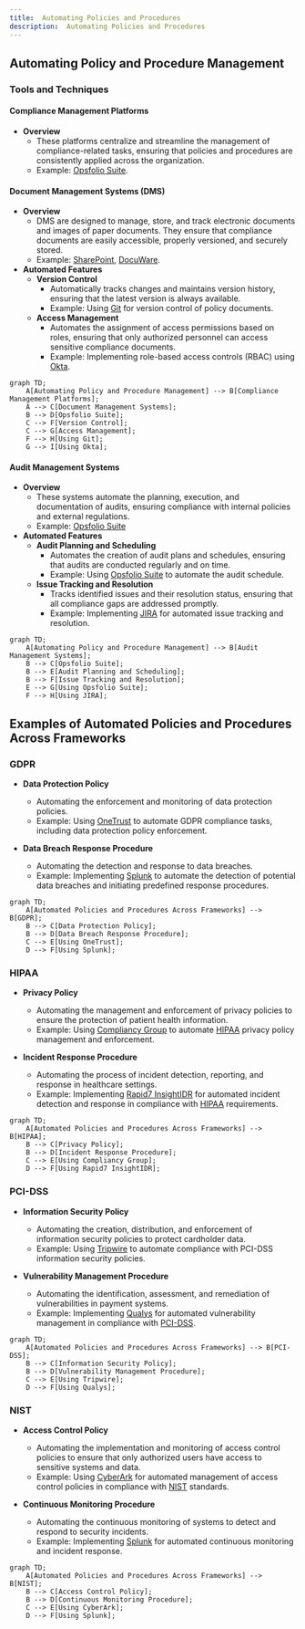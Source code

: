```yaml
---
title:  Automating Policies and Procedures
description:  Automating Policies and Procedures
---
```





## Automating Policy and Procedure Management

### Tools and Techniques

#### Compliance Management Platforms
- **Overview**
  - These platforms centralize and streamline the management of compliance-related tasks, ensuring that policies and procedures are consistently applied across the organization.
  - Example: [Opsfolio Suite](https://opsfolio.com/).

#### Document Management Systems (DMS)
- **Overview**
  - DMS are designed to manage, store, and track electronic documents and images of paper documents. They ensure that compliance documents are easily accessible, properly versioned, and securely stored.
  - Example: [SharePoint](https://www.microsoft.com/en-us/microsoft-365/sharepoint/collaboration), [DocuWare](https://start.docuware.com/).
- **Automated Features**
  - **Version Control**
    - Automatically tracks changes and maintains version history, ensuring that the latest version is always available.
    - Example: Using [Git](https://git-scm.com/) for version control of policy documents.
  - **Access Management**
    - Automates the assignment of access permissions based on roles, ensuring that only authorized personnel can access sensitive compliance documents.
    - Example: Implementing role-based access controls (RBAC) using [Okta](https://www.okta.com/).

```mermaid
graph TD;
    A[Automating Policy and Procedure Management] --> B[Compliance Management Platforms];
    A --> C[Document Management Systems];
    B --> D[Opsfolio Suite];
    C --> F[Version Control];
    C --> G[Access Management];
    F --> H[Using Git];
    G --> I[Using Okta];
```

#### Audit Management Systems
- **Overview**
  - These systems automate the planning, execution, and documentation of audits, ensuring compliance with internal policies and external regulations.
  - Example: [Opsfolio Suite](https://opsfolio.com/)
- **Automated Features**
  - **Audit Planning and Scheduling**
    - Automates the creation of audit plans and schedules, ensuring that audits are conducted regularly and on time.
    - Example: Using [Opsfolio Suite](https://opsfolio.com/) to automate the audit schedule.
  - **Issue Tracking and Resolution**
    - Tracks identified issues and their resolution status, ensuring that all compliance gaps are addressed promptly.
    - Example: Implementing [JIRA](https://www.atlassian.com/software/jira) for automated issue tracking and resolution.

```mermaid
graph TD;
    A[Automating Policy and Procedure Management] --> B[Audit Management Systems];
    B --> C[Opsfolio Suite];
    B --> E[Audit Planning and Scheduling];
    B --> F[Issue Tracking and Resolution];
    E --> G[Using Opsfolio Suite];
    F --> H[Using JIRA];
```

## Examples of Automated Policies and Procedures Across Frameworks

### GDPR
- **Data Protection Policy**
  - Automating the enforcement and monitoring of data protection policies.
  - Example: Using [OneTrust](https://www.onetrust.com/) to automate GDPR compliance tasks, including data protection policy enforcement.

- **Data Breach Response Procedure**
  - Automating the detection and response to data breaches.
  - Example: Implementing [Splunk](https://www.splunk.com/) to automate the detection of potential data breaches and initiating predefined response procedures.

```mermaid
graph TD;
    A[Automated Policies and Procedures Across Frameworks] --> B[GDPR];
    B --> C[Data Protection Policy];
    B --> D[Data Breach Response Procedure];
    C --> E[Using OneTrust];
    D --> F[Using Splunk];
```

### HIPAA
- **Privacy Policy**
  - Automating the management and enforcement of privacy policies to ensure the protection of patient health information.
  - Example: Using [Compliancy Group](https://compliancy-group.com/) to automate [HIPAA](https://www.hhs.gov/hipaa/index.html) privacy policy management and enforcement.

- **Incident Response Procedure**
  - Automating the process of incident detection, reporting, and response in healthcare settings.
  - Example: Implementing [Rapid7 InsightIDR](https://www.rapid7.com/products/insightidr/) for automated incident detection and response in compliance with [HIPAA](https://www.hhs.gov/hipaa/index.html) requirements.

```mermaid
graph TD;
    A[Automated Policies and Procedures Across Frameworks] --> B[HIPAA];
    B --> C[Privacy Policy];
    B --> D[Incident Response Procedure];
    C --> E[Using Compliancy Group];
    D --> F[Using Rapid7 InsightIDR];
```

### PCI-DSS
- **Information Security Policy**
  - Automating the creation, distribution, and enforcement of information security policies to protect cardholder data.
  - Example: Using [Tripwire](https://www.tripwire.com/) to automate compliance with PCI-DSS information security policies.

- **Vulnerability Management Procedure**
  - Automating the identification, assessment, and remediation of vulnerabilities in payment systems.
  - Example: Implementing [Qualys](https://www.qualys.com/) for automated vulnerability management in compliance with [PCI-DSS](https://www.pcisecuritystandards.org/).

```mermaid
graph TD;
    A[Automated Policies and Procedures Across Frameworks] --> B[PCI-DSS];
    B --> C[Information Security Policy];
    B --> D[Vulnerability Management Procedure];
    C --> E[Using Tripwire];
    D --> F[Using Qualys];
```

### NIST
- **Access Control Policy**
  - Automating the implementation and monitoring of access control policies to ensure that only authorized users have access to sensitive systems and data.
  - Example: Using [CyberArk](https://www.cyberark.com/) for automated management of access control policies in compliance with [NIST](https://www.nist.gov/) standards.

- **Continuous Monitoring Procedure**
  - Automating the continuous monitoring of systems to detect and respond to security incidents.
  - Example: Implementing [Splunk](https://www.splunk.com/) for automated continuous monitoring and incident response.

```mermaid
graph TD;
    A[Automated Policies and Procedures Across Frameworks] --> B[NIST];
    B --> C[Access Control Policy];
    B --> D[Continuous Monitoring Procedure];
    C --> E[Using CyberArk];
    D --> F[Using Splunk];
```

